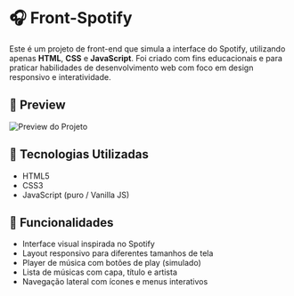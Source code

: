 # 🎧 Front-Spotify

Este é um projeto de front-end que simula a interface do Spotify, utilizando apenas **HTML**, **CSS** e **JavaScript**. Foi criado com fins educacionais e para praticar habilidades de desenvolvimento web com foco em design responsivo e interatividade.

## 📸 Preview

![Preview do Projeto](./assets/preview.png) <!-- Altere o caminho conforme necessário -->

## 🚀 Tecnologias Utilizadas

- HTML5
- CSS3
- JavaScript (puro / Vanilla JS)

## 🧩 Funcionalidades

- Interface visual inspirada no Spotify
- Layout responsivo para diferentes tamanhos de tela
- Player de música com botões de play (simulado)
- Lista de músicas com capa, título e artista
- Navegação lateral com ícones e menus interativos

